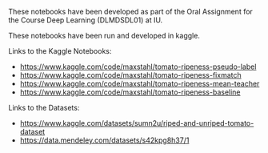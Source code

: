 These notebooks have been developed as part of the Oral Assignment for the Course Deep Learning (DLMDSDL01) at IU.

These notebooks have been run and developed in kaggle. 

Links to the Kaggle Notebooks: 
* https://www.kaggle.com/code/maxstahl/tomato-ripeness-pseudo-label
* https://www.kaggle.com/code/maxstahl/tomato-ripeness-fixmatch
* https://www.kaggle.com/code/maxstahl/tomato-ripeness-mean-teacher
* https://www.kaggle.com/code/maxstahl/tomato-ripeness-baseline

Links to the Datasets: 
* https://www.kaggle.com/datasets/sumn2u/riped-and-unriped-tomato-dataset
* https://data.mendeley.com/datasets/s42kpg8h37/1

